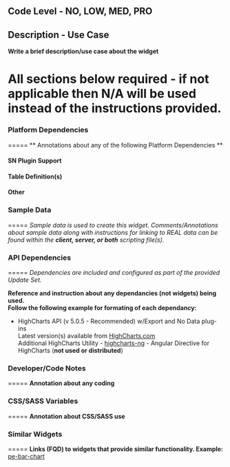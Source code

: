 ## Code Level - **NO, LOW, MED, PRO**

## Description - Use Case
**Write a brief description/use case about the widget**

<b>All sections below required - if not applicable then N/A will be used instead of the instructions provided.</b>
=====

### Platform Dependencies
=====
** Annotations about any of the following Platform Dependencies **
#### SN Plugin Support
#### Table Definition(s)
#### Other

### Sample Data
=====
<i>Sample data is used to create this widget. Comments/Annotations about sample data along with instructions for linking to REAL data can be found within the __client, server, or both__ scripting file(s).</i>

### API Dependencies
=====
<i>Dependencies are included and configured as part of the provided Update Set.</i>

**Reference and instruction about any dependancies (not widgets) being used.<br/>Follow the following example for formating of each dependancy:**

* HighCharts API (v 5.0.5 - Recommended)  w/Export and No Data plug-ins
  <br/>Latest version(s) available from [HighCharts.com](http://http://www.highcharts.com/products/highcharts/)
  <br/>Additional HighCharts Utility - [highcharts-ng](https://github.com/pablojim/highcharts-ng) - Angular Directive for HighCharts (__not used or distributed__)

### Developer/Code Notes 
=====
**Annotation about any coding**

### CSS/SASS Variables
=====
**Annotation about CSS/SASS use**

### Similar Widgets
=====
**Links (FQD) to widgets that provide similar functionality. Example:<br/>**
[pe-bar-chart](https://github.com/platform-experience/serviceportal-widget-library/tree/master/highcharts/pe-bar-chart)
